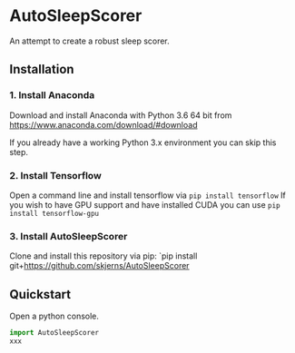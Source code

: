 # AutoSleepScorer
An attempt to create a robust sleep scorer.

## Installation

### 1. Install Anaconda
Download and install Anaconda with Python 3.6 64 bit from https://www.anaconda.com/download/#download

If you already have a working Python 3.x environment you can skip this step.

### 2. Install Tensorflow
Open a command line and install tensorflow via `pip install tensorflow`
If you wish to have GPU support and have installed CUDA you can use `pip install tensorflow-gpu`

### 3. Install AutoSleepScorer
Clone and install this repository via pip:
`pip install git+https://github.com/skjerns/AutoSleepScorer

## Quickstart

Open a python console.
```Python
import AutoSleepScorer
xxx
```